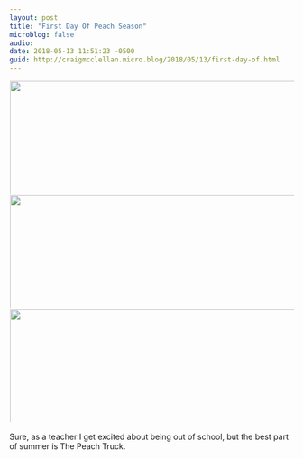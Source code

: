 ```yaml
---
layout: post
title: "First Day Of Peach Season"
microblog: false
audio: 
date: 2018-05-13 11:51:23 -0500
guid: http://craigmcclellan.micro.blog/2018/05/13/first-day-of.html
---
```



<a href="http://craigmcclellan.com/uploads/2018/217631a32c.jpg"><img src="http://craigmcclellan.com/uploads/2018/217631a32c.jpg" width="600" height="600" style="display: inline-block; max-height: 200px; width: auto; padding: 1px;" class="sunlit_image" /></a><a href="http://craigmcclellan.com/uploads/2018/a147cf5f0c.jpg"><img src="http://craigmcclellan.com/uploads/2018/a147cf5f0c.jpg" width="600" height="600" style="display: inline-block; max-height: 200px; width: auto; padding: 1px;" class="sunlit_image" /></a><a href="http://craigmcclellan.com/uploads/2018/34ecf91123.jpg"><img src="http://craigmcclellan.com/uploads/2018/34ecf91123.jpg" width="600" height="600" style="display: inline-block; max-height: 200px; width: auto; padding: 1px;" class="sunlit_image" /></a><a href="http://craigmcclellan.com/uploads/2018/4923225d03.jpg"><img src="http://craigmcclellan.com/uploads/2018/4923225d03.jpg" width="0" height="0" style="display: inline-block; max-height: 200px; width: auto; padding: 1px;" class="sunlit_image" /></a>

Sure, as a teacher I get excited about being out of school, but the best part of summer is The Peach Truck. 

